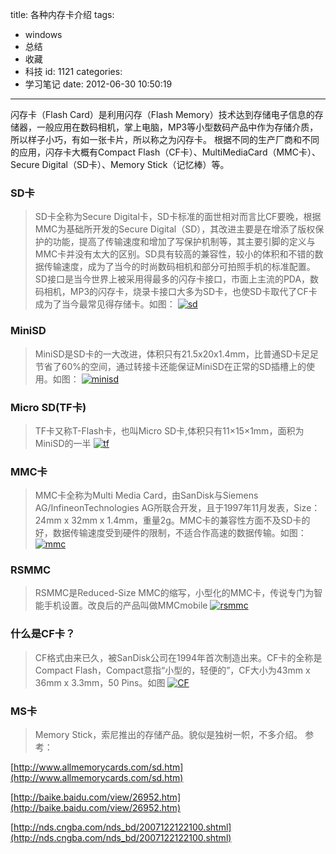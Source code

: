 title: 各种内存卡介绍
tags:
  - windows
  - 总结
  - 收藏
  - 科技
id: 1121
categories:
  - 学习笔记
date: 2012-06-30 10:50:19
---

 闪存卡（Flash Card）是利用闪存（Flash Memory）技术达到存储电子信息的存储器，一般应用在数码相机，掌上电脑，MP3等小型数码产品中作为存储介质，所以样子小巧，有如一张卡片，所以称之为闪存卡。
根据不同的生产厂商和不同的应用，闪存卡大概有Compact Flash（CF卡）、MultiMediaCard（MMC卡）、Secure Digital（SD卡）、Memory Stick（记忆棒）等。

### SD卡

> SD卡全称为Secure Digital卡，SD卡标准的面世相对而言比CF要晚，根据MMC为基础所开发的Secure Digital（SD），其改进主要是在增添了版权保护的功能，提高了传输速度和增加了写保护机制等，其主要引脚的定义与MMC卡并没有太大的区别。SD具有较高的兼容性，较小的体积和不错的数据传输速度，成为了当今的时尚数码相机和部分可拍照手机的标准配置。SD接口是当今世界上被采用得最多的闪存卡接口，市面上主流的PDA，数码相机，MP3的闪存卡，烧录卡接口大多为SD卡，也使SD卡取代了CF卡成为了当今最常见得存储卡。如图：
> [![](/images/2153197222ee2fc8af342682b19e6a2a79c2b08b.jpg "sd")](http://leaverimage.b0.upaiyun.com/23896_o.jpg)

### MiniSD

> MiniSD是SD卡的一大改进，体积只有21.5x20x1.4mm，比普通SD卡足足节省了60%的空间，通过转接卡还能保证MiniSD在正常的SD插槽上的使用。如图：
> [![](/images/97f2744e4c4365467f49bb608eee282112a6b4bd.jpg "minisd")](http://leaverimage.b0.upaiyun.com/23897_o.jpg)

### Micro SD(TF卡)

> TF卡又称T-Flash卡，也叫Micro SD卡,体积只有11×15×1mm，面积为MiniSD的一半
> [![](/images/2528565eb580dae155b5a2ed0de54fd37ed3729c.jpg "tf")](http://leaverimage.b0.upaiyun.com/23899_o.jpg)

### MMC卡

> MMC卡全称为Multi Media Card，由SanDisk与Siemens AG/InfineonTechnologies AG所联合开发，且于1997年11月发表，Size：24mm x 32mm x 1.4mm，重量2g。MMC卡的兼容性方面不及SD卡的好，数据传输速度受到硬件的限制，不适合作高速的数据传输。如图：
> [![](/images/ff18b0edf52209988da0c6cb442471e7eb13f081.jpg "mmc")](http://leaverimage.b0.upaiyun.com/23895_o.jpg)

### RSMMC

> RSMMC是Reduced-Size MMC的缩写，小型化的MMC卡，传说专门为智能手机设置。改良后的产品叫做MMCmobile
> [![](/images/7ab03d9515b994a1d11aee05279f6e3d9dae53a1.jpg "rsmmc")](http://leaverimage.b0.upaiyun.com/23898_o.jpg)

### 什么是CF卡？

> CF格式由来已久，被SanDisk公司在1994年首次制造出来。CF卡的全称是Compact Flash，Compact意指“小型的，轻便的”，CF大小为43mm x 36mm x 3.3mm，50 Pins。如图
> [![](/images/eddacf9fa2afe927665cf30d192070687d5c951f.jpg "CF")](http://leaverimage.b0.upaiyun.com/23894_o.jpg)

### MS卡

> Memory Stick，索尼推出的存储产品。貌似是独树一帜，不多介绍。
参考：

[http://www.allmemorycards.com/sd.htm](http://www.allmemorycards.com/sd.htm)

[http://baike.baidu.com/view/26952.htm](http://baike.baidu.com/view/26952.htm)

[http://nds.cngba.com/nds_bd/2007122122100.shtml](http://nds.cngba.com/nds_bd/2007122122100.shtml)